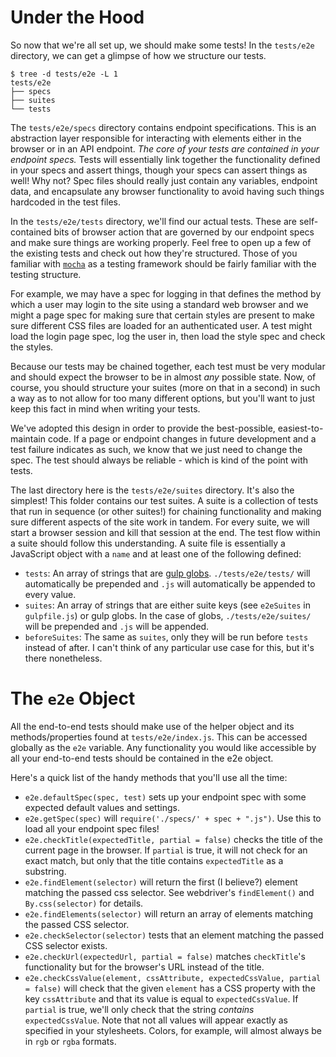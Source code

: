 # Under the Hood

So now that we're all set up, we should make some tests! In the `tests/e2e`
directory, we can get a glimpse of how we structure our tests.

	$ tree -d tests/e2e -L 1
	tests/e2e
	├── specs
	├── suites
	└── tests

The `tests/e2e/specs` directory contains endpoint specifications. This is an
abstraction layer responsible for interacting with elements either in the
browser or in an API endpoint. *The core of your tests are contained in your
endpoint specs.* Tests will essentially link together the functionality defined
in your specs and assert things, though your specs can assert things as well!
Why not? Spec files should really just contain any variables, endpoint data,
and encapsulate any browser functionality to avoid having such things hardcoded
in the test files.

In the `tests/e2e/tests` directory, we'll find our actual tests. These are
self-contained bits of browser action that are governed by our endpoint specs
and make sure things are working properly. Feel free to open up a few of the
existing tests and check out how they're structured. Those of you familiar
with [`mocha`](http://mochajs.org) as a testing framework should be fairly
familiar with the testing structure.

For example, we may have a spec for logging in that defines the method by which
a user may login to the site using a standard web browser and we might a page
spec for making sure that certain styles are present to make sure different CSS
files are loaded for an authenticated user. A test might load the login page
spec, log the user in, then load the style spec and check the styles.

Because our tests may be chained together, each test must be very modular and
should expect the browser to be in almost _any_ possible state. Now, of course,
you should structure your suites (more on that in a second) in such a way as to
not allow for too many different options, but you'll want to just keep this
fact in mind when writing your tests.

We've adopted this design in order to provide the best-possible,
easiest-to-maintain code. If a page or endpoint changes in future development
and a test failure indicates as such, we know that we just need to change the
spec. The test should always be reliable - which is kind of the point with
tests.

The last directory here is the `tests/e2e/suites` directory. It's also the
simplest! This folder contains our test suites. A suite is a collection of
tests that run in sequence (or other suites!) for chaining functionality and
making sure different aspects of the site work in tandem. For every suite, we
will start a browser session and kill that session at the end. The test flow
within a suite should follow this understanding. A suite file is essentially
a JavaScript object with a `name` and at least one of the following defined: 

* `tests`: An array of strings that are [gulp
	globs](https://github.com/isaacs/node-glob). `./tests/e2e/tests/` will
	automatically be prepended and `.js` will automatically be appended to
	every value.
* `suites`: An array of strings that are either suite keys (see `e2eSuites` in
	`gulpfile.js`) or gulp globs. In the case of globs, `./tests/e2e/suites/`
	will be prepended and `.js` will be appended.
* `beforeSuites`: The same as `suites`, only they will be run before `tests`
	instead of after. I can't think of any particular use case for this, but
	it's there nonetheless.

# The `e2e` Object

All the end-to-end tests should make use of the helper object and its
methods/properties found at `tests/e2e/index.js`. This can be accessed globally
as the `e2e` variable. Any functionality you would like accessible by all your
end-to-end tests should be contained in the e2e object.

Here's a quick list of the handy methods that you'll use all the time:

* `e2e.defaultSpec(spec, test)` sets up your endpoint spec with some expected
    default values and settings.
* `e2e.getSpec(spec)` will `require('./specs/' + spec + ".js")`. Use this to
    load all your endpoint spec files!
* `e2e.checkTitle(expectedTitle, partial = false)` checks the title of the
    current page in the browser. If `partial` is true, it will not check for
    an exact match, but only that the title contains `expectedTitle` as
    a substring.
* `e2e.findElement(selector)` will return the first (I believe?) element
    matching the passed css selector. See webdriver's `findElement()` and
    `By.css(selector)` for details.
* `e2e.findElements(selector)` will return an array of elements matching the
    passed CSS selector.
* `e2e.checkSelector(selector)` tests that an element matching the passed CSS
    selector exists.
* `e2e.checkUrl(expectedUrl, partial = false)` matches `checkTitle`'s
    functionality but for the browser's URL instead of the title.
* `e2e.checkCssValue(element, cssAttribute, expectedCssValue, partial = false)`
    will check that the given `element` has a CSS property with the key
    `cssAttribute` and that its value is equal to `expectedCssValue`. If
    `partial` is true, we'll only check that the string _contains_
    `expectedCssValue`. Note that not all values will appear exactly as
    specified in your stylesheets. Colors, for example, will almost always be
    in `rgb` or `rgba` formats. 
